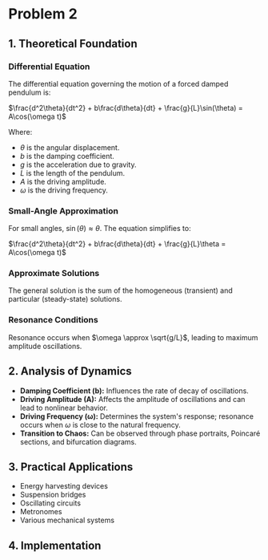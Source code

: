 # Problem 2

## 1. Theoretical Foundation

### Differential Equation

The differential equation governing the motion of a forced damped pendulum is:

$\frac{d^2\theta}{dt^2} + b\frac{d\theta}{dt} + \frac{g}{L}\sin(\theta) = A\cos(\omega t)$

Where:

* $\theta$ is the angular displacement.
* $b$ is the damping coefficient.
* $g$ is the acceleration due to gravity.
* $L$ is the length of the pendulum.
* $A$ is the driving amplitude.
* $\omega$ is the driving frequency.

### Small-Angle Approximation

For small angles, $\sin(\theta) \approx \theta$. The equation simplifies to:

$\frac{d^2\theta}{dt^2} + b\frac{d\theta}{dt} + \frac{g}{L}\theta = A\cos(\omega t)$

### Approximate Solutions

The general solution is the sum of the homogeneous (transient) and particular (steady-state) solutions.

### Resonance Conditions

Resonance occurs when $\omega \approx \sqrt{g/L}$, leading to maximum amplitude oscillations.

## 2. Analysis of Dynamics

* **Damping Coefficient (b):** Influences the rate of decay of oscillations.
* **Driving Amplitude (A):** Affects the amplitude of oscillations and can lead to nonlinear behavior.
* **Driving Frequency (ω):** Determines the system's response; resonance occurs when $\omega$ is close to the natural frequency.
* **Transition to Chaos:** Can be observed through phase portraits, Poincaré sections, and bifurcation diagrams.

## 3. Practical Applications

* Energy harvesting devices
* Suspension bridges
* Oscillating circuits
* Metronomes
* Various mechanical systems

## 4. Implementation




